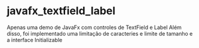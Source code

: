 # javafx_textfield_label
Apenas uma demo de JavaFx com controles de TextField e Label
Além disso, foi implementado uma limitação de caracteries e limite de tamanho e a interface Initializable
